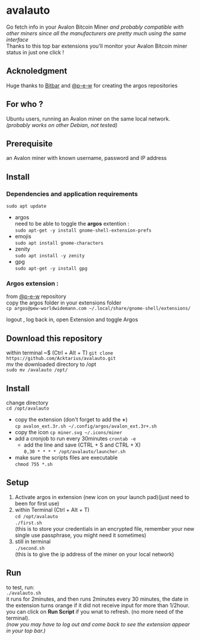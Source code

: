 # avalauto
Go fetch info in your Avalon Bitcoin Miner *and probably compatible with other miners since all the manufacturers are pretty much using the same interface*     
Thanks to this top bar extensions you'll monitor your Avalon Bitcoin miner status in just one click !  

## Acknoledgment
Huge thanks to [Bitbar](https://github.com/matryer/bitbar) and [@p-e-w](https://github.com/p-e-w/argos) for creating the argos repositories  

## For who ?
Ubuntu users, running an Avalon miner on the same local network.  
*(probably works on other Debian, not tested)*  

## Prerequisite
an Avalon miner with known username, password and IP address

## Install
### Dependencies and application requirements
`sudo apt update`  
 * argos  
need to be able to toggle the **argos** extention :  
`sudo apt-get -y install gnome-shell-extension-prefs`  
 * emojis  
`sudo apt install gnome-characters`
 * zenity  
`sudo apt install -y zenity`
 * gpg  
`sudo apt-get -y install gpg`

### Argos extension :
from [@p-e-w](https://github.com/p-e-w/argos) repository  
copy the argos folder in your extensions folder  
`cp argos@pew-worldwidemann.com ~/.local/share/gnome-shell/extensions/`  
  
logout , log back in, open Extension and toggle Argos  

## Download this repository
within terminal ~$  (Ctrl + Alt + T)
`git clone https://github.com/Acktarius/avalauto.git`  
mv the downloaded directory to /opt  
`sudo mv /avalauto /opt/`   

## Install  
change directory  
`cd /opt/avalauto`  
 * copy the extension (don't forget to add the **+**)  
`cp avalon_ext.3r.sh ~/.config/argos/avalon_ext.3r+.sh`  
 * copy the icon
`cp miner.svg ~/.icons/miner`
 * add a cronjob to run every 30minutes
`crontab -e`
   * add the line and save (CTRL + S and CTRL + X)   
    `0,30 * * * * /opt/avalauto/launcher.sh`      
 * make sure the scripts files are executable  
`chmod 755 *.sh`

## Setup
1. Activate argos in extension (new icon on your launch pad)(just need to been for first use)  
2. within Terminal (Ctrl + Alt + T)  
   `cd /opt/avalauto`  
   `./first.sh`  
   (this is to store your credentials in an encrypted file, remember your new single use passphrase, you might need it sometimes)  
3. still in terminal  
   `./second.sh`  
   (this is to give the ip address of the miner on your local network)   
## Run  
to test, run:  
`./avalauto.sh`   
it runs for 2minutes, and then runs 2minutes every 30 minutes, the date in the extension turns orange if it did not receive input for more than 1/2hour.   
you can click on **Run Script** if you wnat to refresh. (no more need of the terminal).    
*(now you may have to log out and come back to see the extension appear in your top bar.)*

